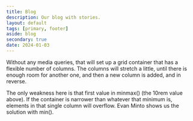 ```yaml
---
title: Blog
description: Our blog with stories.
layout: default
tags: [primary, footer]
aside: blog
secondary: true
date: 2024-01-03
---
```

Without any media queries, that will set up a grid container that has a flexible number of columns. The columns will stretch a little, until there is enough room for another one, and then a new column is added, and in reverse.

The only weakness here is that first value in minmax() (the 10rem value above). If the container is narrower than whatever that minimum is, elements in that single column will overflow. Evan Minto shows us the solution with min().